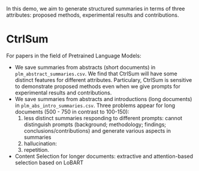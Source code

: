 In this demo, we aim to generate structured summaries in terms of three attributes: proposed methods, experimental results and contributions.

# CtrlSum
For papers in the field of Pretrained Language Models:
* We save summaries from abstracts (short documents) in `plm_abstract_summaries.csv`. We find that CtrlSum will have some distinct features for different attributes. Particulary, CtrlSum is sensitive to demonstrate proposed methods even when we give prompts for experimental results and contributions. 
* We save summaries from abstracts and introductions (long documents) in `plm_abs_intro_summaries.csv`. 
Three problems appear for long documents (500 - 750 in contrast to 100-150): 
  1. less distinct summaries responding to different prompts: cannot distinguish prompts (background; methodology; findings;  conclusions/contributions) and generate various aspects in summaries
  2. hallucination: 
  3. repetition.
* Content Selection for longer documents: extractive and attention-based selection based on LoBART

